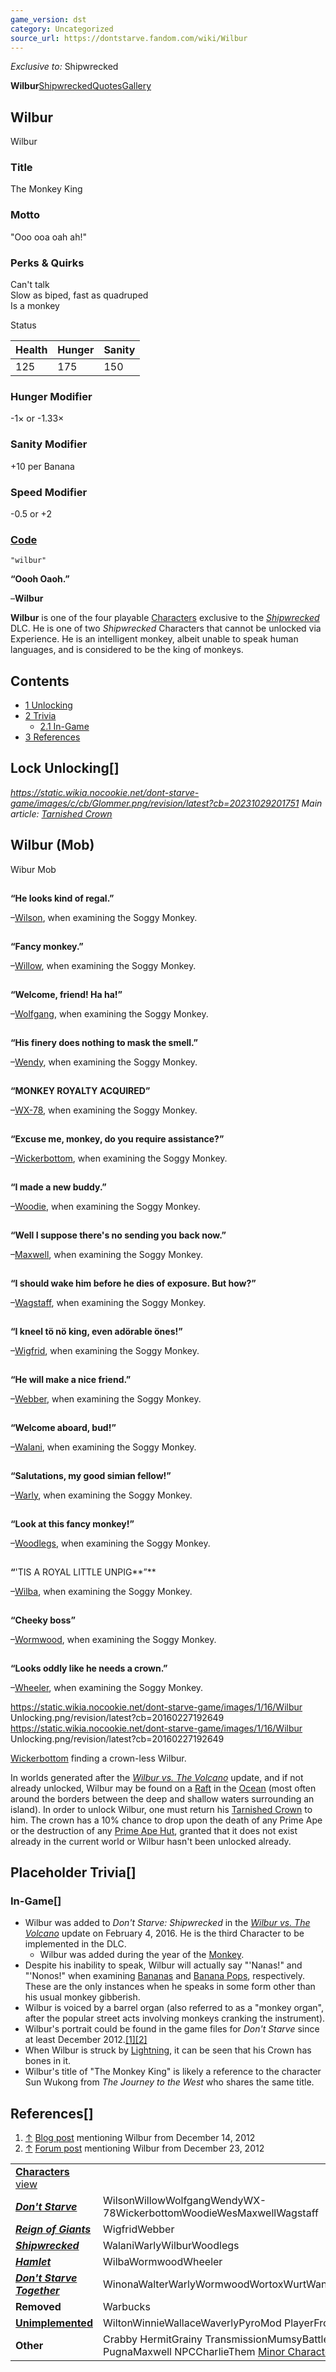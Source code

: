 ```yaml
---
game_version: dst
category: Uncategorized
source_url: https://dontstarve.fandom.com/wiki/Wilbur
---
```


*Exclusive to:* Shipwrecked

**Wilbur**[Shipwrecked](/wiki/Wilbur/Shipwrecked "Wilbur/Shipwrecked")[Quotes](/wiki/Wilbur/Quotes "Wilbur/Quotes")[Gallery](/wiki/Wilbur/Gallery "Wilbur/Gallery")

## Wilbur

Wilbur

### Title

The Monkey King

### Motto

"Ooo ooa oah ah!"

### Perks & Quirks

Can't talk  
Slow as biped, fast as quadruped  
Is a monkey

Status

| Health | Hunger | Sanity |
| --- | --- | --- |
| 125 | 175 | 150 |

### Hunger Modifier

-1× or -1.33×

### Sanity Modifier

+10 per Banana

### Speed Modifier

-0.5 or +2

### [Code](/wiki/Console "Console")

`"wilbur"`

**“**Oooh Oaoh.**”**

–**Wilbur**

**Wilbur** is one of the four playable [Characters](/wiki/Characters "Characters") exclusive to the *[Shipwrecked](/wiki/Don%27t_Starve:_Shipwrecked "Don't Starve: Shipwrecked")* DLC. He is one of two *Shipwrecked* Characters that cannot be unlocked via Experience. He is an intelligent monkey, albeit unable to speak human languages, and is considered to be the king of monkeys.

## Contents

* [1 Unlocking](#Unlocking)
* [2 Trivia](#Trivia)
  + [2.1 In-Game](#In-Game)
* [3 References](#References)

## Lock Unlocking[]

*https://static.wikia.nocookie.net/dont-starve-game/images/c/cb/Glommer.png/revision/latest?cb=20231029201751 Main article: [Tarnished Crown](/wiki/Tarnished_Crown "Tarnished Crown")*

## Wilbur (Mob)

Wibur Mob

![](data:image/gif;base64,R0lGODlhAQABAIABAAAAAP///yH5BAEAAAEALAAAAAABAAEAQAICTAEAOw%3D%3D)

**“**He looks kind of regal.**”**

–[Wilson](/wiki/Wilson "Wilson"), when examining the Soggy Monkey.

![](data:image/gif;base64,R0lGODlhAQABAIABAAAAAP///yH5BAEAAAEALAAAAAABAAEAQAICTAEAOw%3D%3D)

**“**Fancy monkey.**”**

–[Willow](/wiki/Willow "Willow"), when examining the Soggy Monkey.

![](data:image/gif;base64,R0lGODlhAQABAIABAAAAAP///yH5BAEAAAEALAAAAAABAAEAQAICTAEAOw%3D%3D)

**“**Welcome, friend! Ha ha!**”**

–[Wolfgang](/wiki/Wolfgang "Wolfgang"), when examining the Soggy Monkey.

![](data:image/gif;base64,R0lGODlhAQABAIABAAAAAP///yH5BAEAAAEALAAAAAABAAEAQAICTAEAOw%3D%3D)

**“**His finery does nothing to mask the smell.**”**

–[Wendy](/wiki/Wendy "Wendy"), when examining the Soggy Monkey.

![](data:image/gif;base64,R0lGODlhAQABAIABAAAAAP///yH5BAEAAAEALAAAAAABAAEAQAICTAEAOw%3D%3D)

**“**MONKEY ROYALTY ACQUIRED**”**

–[WX-78](/wiki/WX-78 "WX-78"), when examining the Soggy Monkey.

![](data:image/gif;base64,R0lGODlhAQABAIABAAAAAP///yH5BAEAAAEALAAAAAABAAEAQAICTAEAOw%3D%3D)

**“**Excuse me, monkey, do you require assistance?**”**

–[Wickerbottom](/wiki/Wickerbottom "Wickerbottom"), when examining the Soggy Monkey.

![](data:image/gif;base64,R0lGODlhAQABAIABAAAAAP///yH5BAEAAAEALAAAAAABAAEAQAICTAEAOw%3D%3D)

**“**I made a new buddy.**”**

–[Woodie](/wiki/Woodie "Woodie"), when examining the Soggy Monkey.

![](data:image/gif;base64,R0lGODlhAQABAIABAAAAAP///yH5BAEAAAEALAAAAAABAAEAQAICTAEAOw%3D%3D)

**“**Well I suppose there's no sending you back now.**”**

–[Maxwell](/wiki/Maxwell "Maxwell"), when examining the Soggy Monkey.

![](data:image/gif;base64,R0lGODlhAQABAIABAAAAAP///yH5BAEAAAEALAAAAAABAAEAQAICTAEAOw%3D%3D)

**“**I should wake him before he dies of exposure. But how?**”**

–[Wagstaff](/wiki/Wagstaff "Wagstaff"), when examining the Soggy Monkey.

![](data:image/gif;base64,R0lGODlhAQABAIABAAAAAP///yH5BAEAAAEALAAAAAABAAEAQAICTAEAOw%3D%3D)

**“**I kneel tö nö king, even adörable önes!**”**

–[Wigfrid](/wiki/Wigfrid "Wigfrid"), when examining the Soggy Monkey.

![](data:image/gif;base64,R0lGODlhAQABAIABAAAAAP///yH5BAEAAAEALAAAAAABAAEAQAICTAEAOw%3D%3D)

**“**He will make a nice friend.**”**

–[Webber](/wiki/Webber "Webber"), when examining the Soggy Monkey.

![](data:image/gif;base64,R0lGODlhAQABAIABAAAAAP///yH5BAEAAAEALAAAAAABAAEAQAICTAEAOw%3D%3D)

**“**Welcome aboard, bud!**”**

–[Walani](/wiki/Walani "Walani"), when examining the Soggy Monkey.

![](data:image/gif;base64,R0lGODlhAQABAIABAAAAAP///yH5BAEAAAEALAAAAAABAAEAQAICTAEAOw%3D%3D)

**“**Salutations, my good simian fellow!**”**

–[Warly](/wiki/Warly "Warly"), when examining the Soggy Monkey.

![](data:image/gif;base64,R0lGODlhAQABAIABAAAAAP///yH5BAEAAAEALAAAAAABAAEAQAICTAEAOw%3D%3D)

**“**Look at this fancy monkey!**”**

–[Woodlegs](/wiki/Woodlegs "Woodlegs"), when examining the Soggy Monkey.

![](data:image/gif;base64,R0lGODlhAQABAIABAAAAAP///yH5BAEAAAEALAAAAAABAAEAQAICTAEAOw%3D%3D)

**“**'TIS A ROYAL LITTLE UNPIG**”**

–[Wilba](/wiki/Wilba "Wilba"), when examining the Soggy Monkey.

![](data:image/gif;base64,R0lGODlhAQABAIABAAAAAP///yH5BAEAAAEALAAAAAABAAEAQAICTAEAOw%3D%3D)

**“**Cheeky boss**”**

–[Wormwood](/wiki/Wormwood "Wormwood"), when examining the Soggy Monkey.

![](data:image/gif;base64,R0lGODlhAQABAIABAAAAAP///yH5BAEAAAEALAAAAAABAAEAQAICTAEAOw%3D%3D)

**“**Looks oddly like he needs a crown.**”**

–[Wheeler](/wiki/Wheeler "Wheeler"), when examining the Soggy Monkey.

 https://static.wikia.nocookie.net/dont-starve-game/images/1/16/Wilbur Unlocking.png/revision/latest?cb=20160227192649 https://static.wikia.nocookie.net/dont-starve-game/images/1/16/Wilbur Unlocking.png/revision/latest?cb=20160227192649 

[Wickerbottom](/wiki/Wickerbottom "Wickerbottom") finding a crown-less Wilbur.

 

In worlds generated after the *[Wilbur vs. The Volcano](/wiki/Don%27t_Starve:_Shipwrecked#Version_History "Don't Starve: Shipwrecked")* update, and if not already unlocked, Wilbur may be found on a [Raft](/wiki/Raft "Raft") in the [Ocean](/wiki/Ocean "Ocean") (most often around the borders between the deep and shallow waters surrounding an island). In order to unlock Wilbur, one must return his [Tarnished Crown](/wiki/Tarnished_Crown "Tarnished Crown") to him. The crown has a 10% chance to drop upon the death of any Prime Ape or the destruction of any [Prime Ape Hut](/wiki/Prime_Ape_Hut "Prime Ape Hut"), granted that it does not exist already in the current world or Wilbur hasn't been unlocked already.

## Placeholder Trivia[]

### In-Game[]

* Wilbur was added to *Don't Starve: Shipwrecked* in the *[Wilbur vs. The Volcano](/wiki/Don%27t_Starve:_Shipwrecked#February_4.2C_2016_-_Wilbur_Vs._The_Volcano_Update "Don't Starve: Shipwrecked")* update on February 4, 2016. He is the third Character to be implemented in the DLC.
  + Wilbur was added during the year of the [Monkey](https://en.wikipedia.org/wiki/Monkey_(zodiac) "wikipedia:Monkey (zodiac)").
* Despite his inability to speak, Wilbur will actually say "'Nanas!" and "'Nonos!" when examining [Bananas](/wiki/Banana "Banana") and [Banana Pops](/wiki/Banana_Pop "Banana Pop"), respectively. These are the only instances when he speaks in some form other than his usual monkey gibberish.
* Wilbur is voiced by a barrel organ (also referred to as a "monkey organ", after the popular street acts involving monkeys cranking the instrument).
* Wilbur's portrait could be found in the game files for *Don't Starve* since at least December 2012.[[1]](#cite_note-1)[[2]](#cite_note-2)
* When Wilbur is struck by [Lightning](/wiki/Lightning "Lightning"), it can be seen that his Crown has bones in it.
* Wilbur's title of "The Monkey King" is likely a reference to the character Sun Wukong from *The Journey to the West* who shares the same title.

## References[]

1. [↑](#cite_ref-1) [Blog post](/wiki/User_blog:SanguineVisions/Game_Date_Files-_New_characters_and_items%3F "User blog:SanguineVisions/Game Date Files- New characters and items?") mentioning Wilbur from December 14, 2012
2. [↑](#cite_ref-2) [Forum post](https://forums.kleientertainment.com/forums/topic/5207-character-sounds/?tab=comments) mentioning Wilbur from December 23, 2012

|  |  |
| --- | --- |
| **[Characters](/wiki/Characters "Characters")** [view](/wiki/Template:Characters "Template:Characters") | |
| ***[Don't Starve](/wiki/Don%27t_Starve "Don't Starve")*** | WilsonWillowWolfgangWendyWX-78WickerbottomWoodieWesMaxwellWagstaff |
| ***[Reign of Giants](/wiki/Reign_of_Giants "Reign of Giants")*** | WigfridWebber |
| ***[Shipwrecked](/wiki/Shipwrecked "Shipwrecked")*** | WalaniWarlyWilburWoodlegs |
| ***[Hamlet](/wiki/Hamlet "Hamlet")*** | WilbaWormwoodWheeler |
| ***[Don't Starve Together](/wiki/Don%27t_Starve_Together "Don't Starve Together")*** | WinonaWalterWarlyWormwoodWortoxWurtWandaWonkey |
| **Removed** | Warbucks |
| **[Unimplemented](/wiki/Unimplemented_Characters "Unimplemented Characters")** | WiltonWinnieWallaceWaverlyPyroMod PlayerFrog Webber |
| **Other** | Crabby HermitGrainy TransmissionMumsyBattlemaster PugnaMaxwell NPCCharlieThem [Minor Characters](/wiki/Minor_Characters "Minor Characters") |